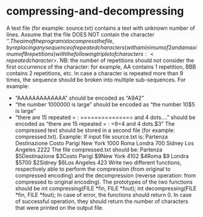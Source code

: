 # compressing-and-decompressing
A text file (for example: source.txt) contains a text with unknown number of lines. Assume
that the file DOES NOT contain the character ‘$’.
The aim of the program is to compress the file, by replacing any sequence of repeated characters
(with a minimum of 2 and a maximum of 9 repetitions) with the following triplet of characters:
<repeated character>$<number of repetitions>.
NB: the number of repetitions should not consider the first occurrence of the character: for
example, AA contains 1 repetition, BBB contains 2 repetitions, etc. In case a character is repeated
more than 9 times, the sequence should be broken into multiple sub-sequences. For example:
- “AAAAAAAAAAAAA” should be encoded as “A$9A$2”
- “the number 1000000 is large” should be encoded as “the number 10$5 is large”
- “there are 15 repeated = : =============== and 4 dots….” should be encoded as “there
are 15 repeated = : =$9=$4 and 4 dots.$3”
The compressed text should be stored in a second file (for example: compressed.txt).
Example:
If input file source.txt is:
Partenza Destinazione Costo
Parigi New York 1000
Roma Londra 700
Sidney Los Angeles 2222
The file compressed.txt should be:
Partenza $5Destinazione $3Costo
Parigi $9New York $410$2
$4Roma $9 Londra $5700
$2Sidney $6Los Angeles $42$3
Write two different functions, respectively able to perform the compression (from original to
compressed encoding) and the decompression (reverse operation: from compressed to original
encoding). The prototypes of the two functions should be
int compressing(FILE *fin, FILE *fout);
int decompressing(FILE *fin, FILE *fout);
In case of error, the functions should return 0. In case of successful operation, they should return
the number of characters that were printed on the output file.

